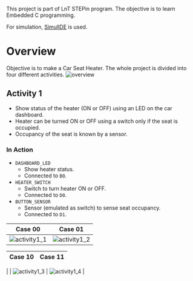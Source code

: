This project is part of LnT STEPin program. The objective is to learn Embedded C programming.

For simulation, [SimulIDE](https://github.com/riuandg5/lnt-emb-c-activities/blob/master/images/overview.png?raw=true) is used.

# Overview
Objective is to make a Car Seat Heater. The whole project is divided into four different activities.
![overview](https://user-images.githubusercontent.com/86160630/126757412-35739259-3b69-46ac-a710-41c532277fce.png)

## Activity 1
* Show status of the heater (ON or OFF) using an LED on the car dashboard.
* Heater can be turned ON or OFF using a switch only if the seat is occupied.
* Occupancy of the seat is known by a sensor.

### In Action
* `DASHBOARD_LED`
    * Show heater status.
    * Connected to `B0`.
* `HEATER_SWITCH`
    * Switch to turn heater ON or OFF.
    * Connected to `D0`.
* `BUTTON_SENSOR`
    * Sensor (emulated as switch) to sense seat occupancy.
    * Connected to `D1`.

| Case 00                            | Case 01                            |
|------------------------------------|------------------------------------|
| ![activity1_1](https://user-images.githubusercontent.com/86160630/126757023-7dface46-afce-44c6-9624-395222b5beca.png) | ![activity1_2](https://user-images.githubusercontent.com/86160630/126757655-7cd6781f-0b19-4737-831a-87a1064c9bee.png) |

| Case 10                            | Case 11                            |
|------------------------------------|------------------------------------|
| 
| ![activity1_3](https://user-images.githubusercontent.com/86160630/126757820-7918a187-6b4d-4bb3-8045-90adf9520a95.png) | 
![activity1_4](https://user-images.githubusercontent.com/86160630/126758040-96eecf56-1691-4d0b-982c-31871e5319a9.png) |
